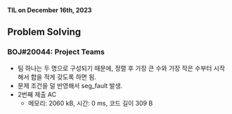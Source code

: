 **TIL on December 16th, 2023**

## Problem Solving
### BOJ#20044: Project Teams
* 팀 하나는 두 명으로 구성되기 때문에, 정렬 후 가장 큰 수와 가장 작은 수부터 시작해서 합을 적게 갖도록 하면 됨.
* 문제 조건을 덜 반영해서 seg_fault 발생.
* 2번째 제출 AC
    - 메모리: 2060 kB, 시간: 0 ms, 코드 길이 309 B
